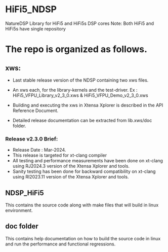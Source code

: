 # HiFi5_NDSP
NatureDSP Library for HiFi5 and HiFi5s DSP cores
Note: Both HiFi5 and HiFi5s have single repository

# The repo is organized as follows.

## xws:
  * Last stable release version of the NDSP containing two xws files.

  * An xws each, for the library-kernels and the test-driver.
    Ex : HiFi5_VFPU_Library_v2_3_0.xws & HiFi5_VFPU_Demo_v2_3_0.xws

  * Building and executing the xws in Xtensa Xplorer is described in the API Reference Document. 
  * Detailed release documentation can be extracted from lib.xws/doc folder.

### Release v2.3.0 Brief: 
  * Release Date : Mar-2024.  
  * This release is targeted for xt-clang compiler
  * All testing and performance measurements have been done on xt-clang using RJ2024.3 version of the Xtensa Xplorer and tools.
  * Sanity testing has been done for backward compatibility on xt-clang using RI2023.11 version of the Xtensa Xplorer and tools.

## NDSP_HiFi5
This contains the source code along with make files that will build in linux environment.  

## doc folder
This contains help documentation on how to build the source code in linux and run the performance and functional regressions. 
